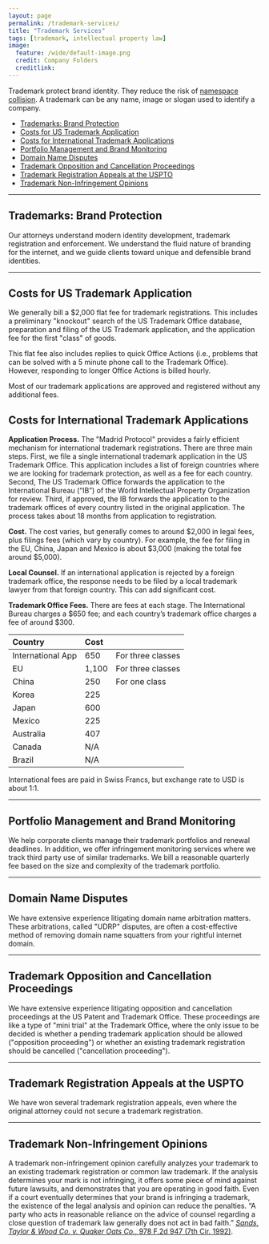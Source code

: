 ```yaml
---
layout: page
permalink: /trademark-services/
title: "Trademark Services"
tags: [trademark, intellectual property law]
image:
  feature: /wide/default-image.png
  credit: Company Folders
  creditlink:  
---
```




Trademark protect brand identity. They reduce the risk of [namespace collision](http://en.wikipedia.org/wiki/Naming_collision). A trademark can be any name, image or slogan used to identify a company. 

<div class="toc">
<ul>
<li><a href="#trademarks-brand-protection">Trademarks: Brand Protection</a></li>
<li><a href="#costs-for-us-trademark-application">Costs for US Trademark Application</a></li>
<li><a href="#costs-for-international-trademark-applications">Costs for International Trademark Applications</a></li>
<li><a href="#portfolio-management-and-brand-monitoring">Portfolio Management and Brand Monitoring</a></li>
<li><a href="#domain-name-disputes">Domain Name Disputes</a></li>
<li><a href="#trademark-opposition-and-cancellation-proceedings">Trademark Opposition and Cancellation Proceedings</a></li>
<li><a href="#trademark-registration-appeals-at-the-uspto">Trademark Registration Appeals at the USPTO</a></li>
<li><a href="#trademark-non-infringement-opinions">Trademark Non-Infringement Opinions</a></li>
</ul>
</div>

- - - 

## Trademarks: Brand Protection

Our attorneys understand modern identity development, trademark registration and enforcement. We understand the fluid nature of branding for the internet, and we guide clients toward unique and defensible brand identities.


- - - 

## Costs for US Trademark Application

We generally bill a $2,000 flat fee for trademark registrations. This includes a preliminary "knockout" search of the US Trademark Office database, preparation and filing of the US Trademark application, and the application fee for the first "class" of goods. 

This flat fee also includes replies to quick Office Actions (i.e., problems that can be solved with a 5 minute phone call to the Trademark Office). However, responding to longer Office Actions is billed hourly. 

Most of our trademark applications are approved and registered without any additional fees. 

## Costs for International Trademark Applications

**Application Process.** The "Madrid Protocol" provides a fairly efficient mechanism for international trademark registrations. There are three main steps. First, we file a single international trademark application in the US Trademark Office. This application includes a list of foreign countries where we are looking for trademark protection, as well as a fee for each country. Second, The US Trademark Office forwards the application to the International Bureau (“IB”) of the World Intellectual Property Organization for review.  Third, if approved, the IB forwards the application to the trademark offices of every country listed in the original application. The process takes about 18 months from application to registration. 

**Cost.** The cost varies, but generally comes to around $2,000 in legal fees, plus filings fees (which vary by country). For example, the fee for filing in the EU, China, Japan and Mexico is about $3,000 (making the total fee around $5,000). 

**Local Counsel.** If an international application is rejected by a foreign trademark office, the response needs to be filed by a local trademark lawyer from that foreign country. This can add significant cost. 

**Trademark Office Fees.** There are fees at each stage. The International Bureau charges a $650 fee; and each country’s trademark office charges a fee of around $300. 


| Country | Cost |  |
|:--------|:-------|:--------|
| International App   | 650   | For three classes |
| EU   | 1,100   | For three classes |
| China | 250   | For one class|
| Korea | 225   |    |
| Japan | 600   |    |
| Mexico | 225   |    |
| Australia |  407  |    |
| Canada |  N/A  |    |
| Brazil |  N/A  |    |

International fees are paid in Swiss Francs, but exchange rate to USD is about 1:1. 


- - - 

## Portfolio Management and Brand Monitoring

We help corporate clients manage their trademark portfolios and renewal deadlines. In addition, we offer infringement monitoring services where we track third party use of similar trademarks. We bill a reasonable quarterly fee based on the size and complexity of the trademark portfolio. 

- - - 

## Domain Name Disputes

We have extensive experience litigating domain name arbitration matters. These arbitrations, called "UDRP" disputes, are often a cost-effective method of removing domain name squatters from your rightful internet domain. 

- - - 


## Trademark Opposition and Cancellation Proceedings

We have extensive experience litigating opposition and cancellation proceedings at the US Patent and Trademark Office. These proceedings are like a type of "mini trial" at the Trademark Office, where the only issue to be decided is whether a pending trademark application should be allowed ("opposition proceeding") or whether an existing trademark registration should be cancelled ("cancellation proceeding"). 

- - - 


## Trademark Registration Appeals at the USPTO

We have won several trademark registration appeals, even where the original attorney could not secure a trademark registration. 

- - - 


## Trademark Non-Infringement Opinions

A trademark non-infringement opinion carefully analyzes your trademark to an existing trademark registration or common law trademark. If the analysis determines your mark is not infringing, it offers some piece of mind against future lawsuits, and demonstrates that you are operating in good faith. Even if a court eventually determines that your brand is infringing a trademark, the existence of the legal analysis and opinion can reduce the penalties. “A party who acts in reasonable reliance on the advice of counsel regarding a close question of trademark law generally does not act in bad faith.” [*Sands, Taylor & Wood Co. v. Quaker Oats Co.*, 978 F.2d 947 (7th Cir. 1992)](http://scholar.google.com/scholar_case?case=15288369877381273970).
